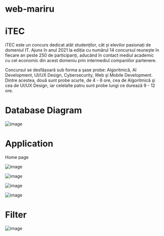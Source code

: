 # web-mariru

# iTEC
iTEC este un concurs dedicat atât studenților, cât și elevilor pasionați de domeniul IT. Ajuns în anul 2021 la ediția cu numărul 14 concursul reunește în fiecare an peste 250 de participanți, aducând în contact mediul academic cu cel economic din acest domeniu prin intermediul companiilor partenere.

 

Concursul se desfășoară sub forma a șase probe: Algoritmică, AI Development, UI/UX Design, Cybersecurity, Web și Mobile Development. Dintre acestea, două sunt probe scurte, de 4 - 6 ore, cea de Algoritmică şi cea de UI/UX Design, iar celelalte patru sunt probe lungi ce durează 9 - 12 ore.

# Database Diagram

![image](https://user-images.githubusercontent.com/46792157/112751676-e6ed8b00-8fd7-11eb-9cee-ba57223ab96f.png)


# Application

Home page 

![image](https://user-images.githubusercontent.com/46792157/112751375-5e221f80-8fd6-11eb-895f-35f6be01daab.png)

![image](https://user-images.githubusercontent.com/46792157/112751390-74c87680-8fd6-11eb-986f-50431ca06e8d.png)

![image](https://user-images.githubusercontent.com/46792157/112751401-86aa1980-8fd6-11eb-96ce-78639535f44a.png)

![image](https://user-images.githubusercontent.com/46792157/112751469-e0124880-8fd6-11eb-9453-892796d74818.png)

# Filter
![image](https://user-images.githubusercontent.com/46792157/112751440-beb15c80-8fd6-11eb-967d-a167642d7615.png)

